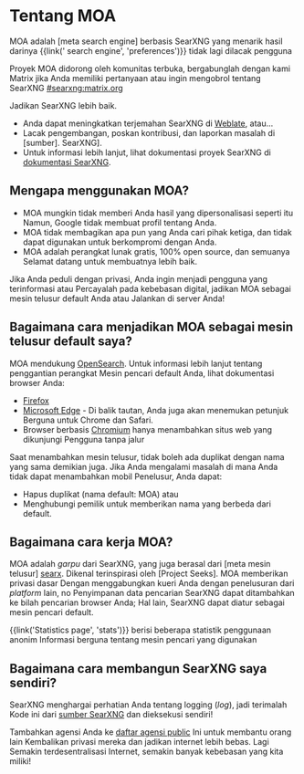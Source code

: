 # Tentang MOA

MOA adalah [meta search engine] berbasis SearXNG yang menarik hasil darinya
{{link(' search engine', 'preferences')}} tidak lagi dilacak
pengguna

Proyek MOA didorong oleh komunitas terbuka, bergabunglah dengan kami
Matrix jika Anda memiliki pertanyaan atau ingin mengobrol tentang SearXNG
[#searxng:matrix.org]

Jadikan SearXNG lebih baik.

- Anda dapat meningkatkan terjemahan SearXNG di [Weblate], atau...
- Lacak pengembangan, poskan kontribusi, dan laporkan masalah di [sumber].
    SearXNG].
- Untuk informasi lebih lanjut, lihat dokumentasi proyek SearXNG di
    [dokumentasi SearXNG].

## Mengapa menggunakan MOA?

- MOA mungkin tidak memberi Anda hasil yang dipersonalisasi seperti itu
    Namun, Google tidak membuat profil tentang Anda.
- MOA tidak membagikan apa pun yang Anda cari
    pihak ketiga, dan tidak dapat digunakan untuk berkompromi dengan Anda.
- MOA adalah perangkat lunak gratis, 100% open source, dan semuanya
    Selamat datang untuk membuatnya lebih baik.

Jika Anda peduli dengan privasi, Anda ingin menjadi pengguna yang terinformasi atau
Percayalah pada kebebasan digital, jadikan MOA sebagai mesin telusur default Anda atau
Jalankan di server Anda!

## Bagaimana cara menjadikan MOA sebagai mesin telusur default saya?

MOA mendukung [OpenSearch]. Untuk informasi lebih lanjut tentang penggantian perangkat
Mesin pencari default Anda, lihat dokumentasi browser Anda:

- [Firefox]
- [Microsoft Edge] - Di balik tautan, Anda juga akan menemukan petunjuk
    Berguna untuk Chrome dan Safari.
- Browser berbasis [Chromium] hanya menambahkan situs web yang dikunjungi
    Pengguna tanpa jalur

Saat menambahkan mesin telusur, tidak boleh ada duplikat dengan nama yang sama
demikian juga. Jika Anda mengalami masalah di mana Anda tidak dapat menambahkan mobil
Penelusur, Anda dapat:

- Hapus duplikat (nama default: MOA) atau
- Menghubungi pemilik untuk memberikan nama yang berbeda dari default.

## Bagaimana cara kerja MOA?

MOA adalah *garpu* dari SearXNG, yang juga berasal dari [meta mesin telusur] [searx].
Dikenal terinspirasi oleh [Project Seeks]. MOA memberikan privasi dasar
Dengan menggabungkan kueri Anda dengan penelusuran dari *platform* lain, no
Penyimpanan data pencarian SearXNG dapat ditambahkan ke bilah pencarian browser
Anda; Hal lain, SearXNG dapat diatur sebagai mesin pencari default.

{{link('Statistics page', 'stats')}} berisi beberapa statistik penggunaan anonim
Informasi berguna tentang mesin pencari yang digunakan

## Bagaimana cara membangun SearXNG saya sendiri?

SearXNG menghargai perhatian Anda tentang logging (*log*), jadi terimalah
Kode ini dari [sumber SearXNG] dan dieksekusi sendiri!

Tambahkan agensi Anda ke [daftar agensi
public]({{get_setting('brand.public_instances')}}) Ini untuk membantu orang lain
Kembalikan privasi mereka dan jadikan internet lebih bebas. Lagi
Semakin terdesentralisasi Internet, semakin banyak kebebasan yang kita miliki!

[sumber SearXNG]: {{GIT_URL}}
[#searxng:matrix.org]: https://matrix.to/#/#searxng:matrix.org
[dokumentasi SearXNG]: {{get_setting('brand.docs_url')}}
[searx]: https://github.com/searx/searx
[mesin pencari meta]: https://id.wikipedia.org/wiki/Mesin_pencari_web#Mesin_Pencari_dan_Mesin_Pencari-meta
[Weblate]: https://translate.codeberg.org/projects/searxng/
[proyek Seeks]: https://beniz.github.io/seeks/
[OpenSearch]: https://github.com/dewitt/opensearch/blob/master/opensearch-1-1-draft-6.md
[Firefox]: https://support.mozilla.org/id/kb/add-or-remove-search-engine-firefox
[Microsoft Edge]: https://support.microsoft.com/id-id/microsoft-edge/ubah-mesin-pencarian-default-anda-f863c519-5994-a8ed-6859-00fbc123b782
[Chromium]: https://www.chromium.org/tab-to-search
